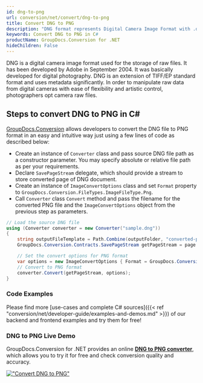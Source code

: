 ```yaml
---
id: dng-to-png
url: conversion/net/convert/dng-to-png
title: Convert DNG to PNG
description: "DNG format represents Digital Camera Image Format with .dng extension. Learn how to convert DNG to PNG file programmatically in C# language using GroupDocs.Conversion for .NET library."
keywords: Convert DNG to PNG in C#
productName: GroupDocs.Conversion for .NET
hideChildren: False
---
```


DNG is a digital camera image format used for the storage of raw files. It has been developed by Adobe in September 2004. It was basically developed for digital photography. DNG is an extension of TIFF/EP standard format and uses metadata significantly. In order to manipulate raw data from digital cameras with ease of flexibility and artistic control, photographers opt camera raw files.

## Steps to convert DNG to PNG in C#

[GroupDocs.Conversion](https://products.groupdocs.com/conversion/net) allows developers to convert the DNG file to PNG format in an easy and intuitive way just using a few lines of code as described below:

* Create an instance of `Converter` class and pass source DNG file path as a constructor parameter. You may specify absolute or relative file path as per your requirements. 
* Declare `SavePageStream` delegate, which should provide a stream to store converted page of DNG document.
* Create an instance of `ImageConvertOptions` class and set `Format` property to `GroupDocs.Conversion.FileTypes.ImageFileType.Png`.
* Call `Converter` class `Convert` method and pass the filename for the converted PNG file and the `ImageConvertOptions` object from the previous step as parameters.

```csharp
// Load the source DNG file
using (Converter converter = new Converter("sample.dng"))
{
    string outputFileTemplate = Path.Combine(outputFolder, "converted-page-{0}.png");
    GroupDocs.Conversion.Contracts.SavePageStream getPageStream = page => new FileStream(string.Format(outputFileTemplate, page), FileMode.Create);

    // Set the convert options for PNG format
    var options = new ImageConvertOptions { Format = GroupDocs.Conversion.FileTypes.ImageFileType.Png };   
    // Convert to PNG format
    converter.Convert(getPageStream, options);
}
```

### Code Examples

Please find more [use-cases and complete C# sources]({{< ref "conversion/net/developer-guide/examples-and-demos.md" >}}) of our backend and frontend examples and try them for free!

### DNG to PNG Live Demo

GroupDocs.Conversion for .NET provides an online [**DNG to PNG converter**](https://products.groupdocs.app/conversion/dng-to-png), which allows you to try it for free and check conversion quality and accuracy.

[!["Convert DNG to PNG"](conversion/net/images/convert-to-png/convert-dng-to-png.png)](https://products.groupdocs.app/conversion/dng-to-png)